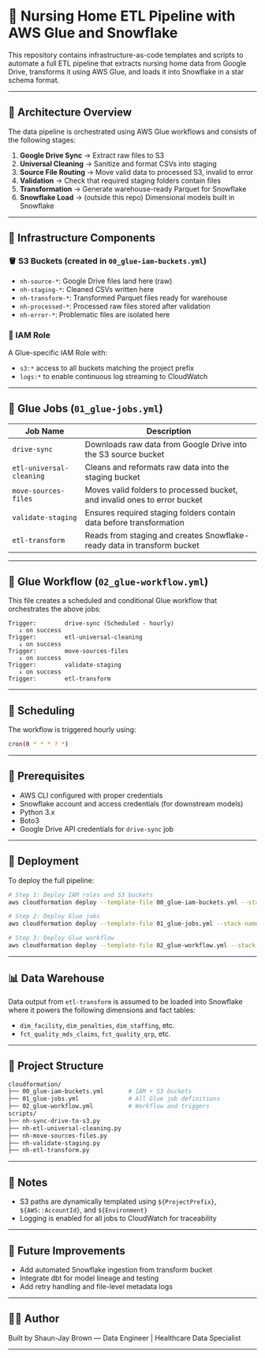 # 🏥 Nursing Home ETL Pipeline with AWS Glue and Snowflake

This repository contains infrastructure-as-code templates and scripts to automate a full ETL pipeline that extracts nursing home data from Google Drive, transforms it using AWS Glue, and loads it into Snowflake in a star schema format.

---

## 📐 Architecture Overview

The data pipeline is orchestrated using AWS Glue workflows and consists of the following stages:

1. **Google Drive Sync** → Extract raw files to S3
2. **Universal Cleaning** → Sanitize and format CSVs into staging
3. **Source File Routing** → Move valid data to processed S3, invalid to error
4. **Validation** → Check that required staging folders contain files
5. **Transformation** → Generate warehouse-ready Parquet for Snowflake
6. **Snowflake Load** → (outside this repo) Dimensional models built in Snowflake

---

## 🧱 Infrastructure Components

### 🪣 S3 Buckets (created in `00_glue-iam-buckets.yml`)
- `nh-source-*`: Google Drive files land here (raw)
- `nh-staging-*`: Cleaned CSVs written here
- `nh-transform-*`: Transformed Parquet files ready for warehouse
- `nh-processed-*`: Processed raw files stored after validation
- `nh-error-*`: Problematic files are isolated here

### 🔐 IAM Role
A Glue-specific IAM Role with:
- `s3:*` access to all buckets matching the project prefix
- `logs:*` to enable continuous log streaming to CloudWatch

---

## 🧪 Glue Jobs (`01_glue-jobs.yml`)

| Job Name                        | Description                                                                 |
|-------------------------------|-----------------------------------------------------------------------------|
| `drive-sync`                  | Downloads raw data from Google Drive into the S3 source bucket             |
| `etl-universal-cleaning`      | Cleans and reformats raw data into the staging bucket                      |
| `move-sources-files`          | Moves valid folders to processed bucket, and invalid ones to error bucket |
| `validate-staging`            | Ensures required staging folders contain data before transformation        |
| `etl-transform`               | Reads from staging and creates Snowflake-ready data in transform bucket    |

---

## 🔄 Glue Workflow (`02_glue-workflow.yml`)

This file creates a scheduled and conditional Glue workflow that orchestrates the above jobs:

```text
Trigger:        drive-sync (Scheduled - hourly)
   ↓ on success
Trigger:        etl-universal-cleaning
   ↓ on success
Trigger:        move-sources-files
   ↓ on success
Trigger:        validate-staging
   ↓ on success
Trigger:        etl-transform
```

---

## 🔁 Scheduling

The workflow is triggered hourly using:
```bash
cron(0 * * * ? *)
```

---

## 🧰 Prerequisites

- AWS CLI configured with proper credentials
- Snowflake account and access credentials (for downstream models)
- Python 3.x
- Boto3
- Google Drive API credentials for `drive-sync` job

---

## 🚀 Deployment

To deploy the full pipeline:

```bash
# Step 1: Deploy IAM roles and S3 buckets
aws cloudformation deploy --template-file 00_glue-iam-buckets.yml --stack-name nh-glue-iam-buckets --capabilities CAPABILITY_NAMED_IAM

# Step 2: Deploy Glue jobs
aws cloudformation deploy --template-file 01_glue-jobs.yml --stack-name nh-glue-jobs --capabilities CAPABILITY_NAMED_IAM

# Step 3: Deploy Glue workflow
aws cloudformation deploy --template-file 02_glue-workflow.yml --stack-name nh-glue-workflow --capabilities CAPABILITY_NAMED_IAM
```

---

## 📊 Data Warehouse

Data output from `etl-transform` is assumed to be loaded into Snowflake where it powers the following dimensions and fact tables:

- `dim_facility`, `dim_penalties`, `dim_staffing`, etc.
- `fct_quality_mds_claims`, `fct_quality_qrp`, etc.

---

## 📂 Project Structure

```bash
cloudformation/
├── 00_glue-iam-buckets.yml       # IAM + S3 buckets
├── 01_glue-jobs.yml              # All Glue job definitions
├── 02_glue-workflow.yml          # Workflow and triggers
scripts/
├── nh-sync-drive-to-s3.py
├── nh-etl-universal-cleaning.py
├── nh-move-sources-files.py
├── nh-validate-staging.py
├── nh-etl-transform.py
```

---

## 📌 Notes

- S3 paths are dynamically templated using `${ProjectPrefix}`, `${AWS::AccountId}`, and `${Environment}`
- Logging is enabled for all jobs to CloudWatch for traceability

---

## 🧠 Future Improvements

- Add automated Snowflake ingestion from transform bucket
- Integrate dbt for model lineage and testing
- Add retry handling and file-level metadata logs

---

## 👨‍💻 Author

Built by Shaun-Jay Brown — Data Engineer | Healthcare Data Specialist

---